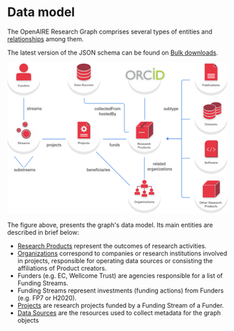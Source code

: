 # Data model

The OpenAIRE Research Graph comprises several types of entities and [relationships](./relationships) among them.

The latest version of the JSON schema can be found on [Bulk downloads](../download).

![Data mode](./assets/data-model.png)

The figure above, presents the graph's data model. 
Its main entities are described in brief below:

* [Research Products](entities/result) represent the outcomes of research activities.
* [Organizations](entities/organization) correspond to companies or research institutions involved in projects,
responsible for operating data sources or consisting the affiliations of Product creators.
* Funders (e.g. EC, Wellcome Trust) are agencies responsible for a list of Funding Streams.
* Funding Streams represent investments (funding actions) from Funders (e.g. FP7 or H2020).
* [Projects](entities/project) are research projects funded by a Funding Stream of a Funder.
* [Data Sources](entities/data-source) are the resources used to collect metadata for the graph objects

